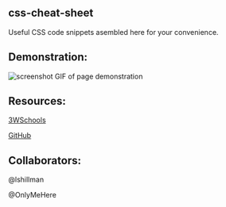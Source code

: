 ## css-cheat-sheet

Useful CSS code snippets asembled here for your convenience. 


## Demonstration:

![screenshot GIF of page demonstration](./assets/CSS%20Cheat%20Sheet.gif)


## Resources:



[3WSchools](https://www.w3schools.com/css/css_howto.asp)

[GitHub](https://github.com/)



## Collaborators:

@lshillman

@OnlyMeHere


